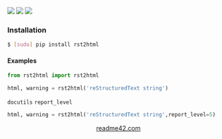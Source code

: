 <!--
https://readme42.com
-->


[![](https://img.shields.io/pypi/v/rst2html.svg?maxAge=3600)](https://pypi.org/project/rst2html/)
[![](https://img.shields.io/badge/License-Unlicense-blue.svg?longCache=True)](https://unlicense.org/)
[![](https://github.com/andrewp-as-is/rst2html.py/workflows/tests42/badge.svg)](https://github.com/andrewp-as-is/rst2html.py/actions)

### Installation
```bash
$ [sudo] pip install rst2html
```

#### Examples
```python
from rst2html import rst2html

html, warning = rst2html('reStructuredText string')
```

`docutils` `report_level`
```python
html, warning = rst2html('reStructuredText string',report_level=5)
```

<p align="center">
    <a href="https://readme42.com/">readme42.com</a>
</p>
